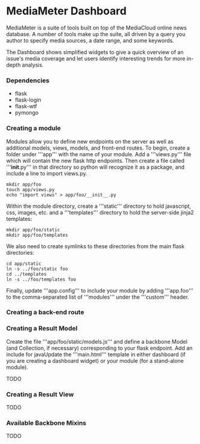 # MediaMeter Dashboard

MediaMeter is a suite of tools built on top of the MediaCloud online news database. A 
number of tools make up the suite, all driven by a query you author to specify media 
sources, a date range, and some keywords.

The Dashboard shows simplified widgets to give a quick overview of an issue's 
media coverage and let users identify interesting trends for more in-depth analysis. 

### Dependencies

* flask
* flask-login
* flask-wtf
* pymongo

### Creating a module

Modules allow you to define new endpoints on the server as well as
additional models, views, models, and front-end routes.
To begin, create a folder under '''app''' with the name of your module.
Add a '''views.py''' file which will contain the new flask http endpoints.
Then create a file called '''__init__.py''' in that directory so python will
recognize it as a package, and include a line to import views.py.

    mkdir app/foo
    touch app/views.py
    echo "import views" > app/foo/__init__.py
    
Within the module directory, create a '''static''' directory to hold javascript,
css, images, etc. and a '''templates''' directory to hold the server-side
jinja2 templates:

    mkdir app/foo/static
    mkdir app/foo/templates
    
We also need to create symlinks to these directories from the main flask
directories:

    cd app/static
    ln -s ../foo/static foo
    cd ../templates
    ln -s ../foo/templates foo

Finally, update '''app.config''' to include your module by adding '''app.foo'''
to the comma-separated list of '''modules''' under the '''custom''' header.

### Creating a back-end route

### Creating a Result Model

Create the file '''app/foo/static/models.js''' and define a backbone
Model (and Collection, if necessary) corresponding to your flask endpoint.
Add an include for javaUpdate the '''main.html''' template in either dashboard (if you are creating
a dashboard widget) or your module (for a stand-alone module).

TODO

### Creating a Result View ###

TODO

### Available Backbone Mixins ###

TODO

